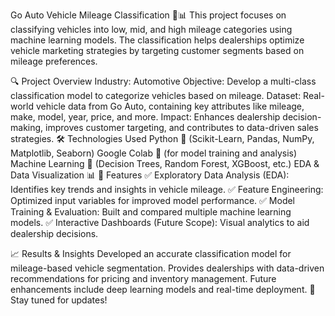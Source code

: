 Go Auto Vehicle Mileage Classification 🚗📊
This project focuses on classifying vehicles into low, mid, and high mileage categories using machine learning models. The classification helps dealerships optimize vehicle marketing strategies by targeting customer segments based on mileage preferences.

🔍 Project Overview
Industry: Automotive
Objective: Develop a multi-class classification model to categorize vehicles based on mileage.
Dataset: Real-world vehicle data from Go Auto, containing key attributes like mileage, make, model, year, price, and more.
Impact: Enhances dealership decision-making, improves customer targeting, and contributes to data-driven sales strategies.
🛠️ Technologies Used
Python 🐍 (Scikit-Learn, Pandas, NumPy, Matplotlib, Seaborn)
Google Colab 🚀 (for model training and analysis)
Machine Learning 🤖 (Decision Trees, Random Forest, XGBoost, etc.)
EDA & Data Visualization 📊
📌 Features
✅ Exploratory Data Analysis (EDA): Identifies key trends and insights in vehicle mileage.
✅ Feature Engineering: Optimized input variables for improved model performance.
✅ Model Training & Evaluation: Built and compared multiple machine learning models.
✅ Interactive Dashboards (Future Scope): Visual analytics to aid dealership decisions.

📈 Results & Insights
Developed an accurate classification model for mileage-based vehicle segmentation.
Provides dealerships with data-driven recommendations for pricing and inventory management.
Future enhancements include deep learning models and real-time deployment.
🔗 Stay tuned for updates!
